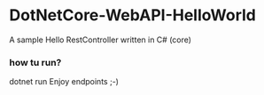 # DotNetCore-WebAPI-HelloWorld

A sample Hello RestController written in C# (core)

### how tu run?

dotnet run
Enjoy endpoints ;-)
